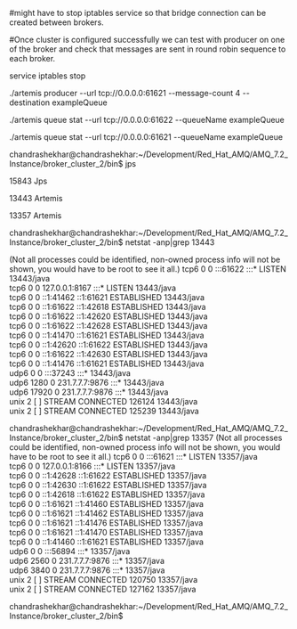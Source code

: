 

#might have to stop iptables service so that bridge connection can be created between brokers. 

#Once cluster is configured successfully we can test with producer on one of the broker and check that messages are sent in round robin sequence to each broker.

service iptables stop 

./artemis producer --url tcp://0.0.0.0:61621 --message-count 4 --destination exampleQueue

./artemis queue stat --url tcp://0.0.0.0:61622 --queueName exampleQueue

./artemis queue stat --url tcp://0.0.0.0:61621 --queueName exampleQueue

chandrashekhar@chandrashekhar:~/Development/Red_Hat_AMQ/AMQ_7.2_Instance/broker_cluster_2/bin$ jps

15843 Jps

13443 Artemis

13357 Artemis


chandrashekhar@chandrashekhar:~/Development/Red_Hat_AMQ/AMQ_7.2_Instance/broker_cluster_2/bin$ netstat -anp|grep 13443

(Not all processes could be identified, non-owned process info
 will not be shown, you would have to be root to see it all.)
tcp6       0      0 :::61622                :::*                    LISTEN      13443/java          
tcp6       0      0 127.0.0.1:8167          :::*                    LISTEN      13443/java          
tcp6       0      0 ::1:41462               ::1:61621               ESTABLISHED 13443/java          
tcp6       0      0 ::1:61622               ::1:42618               ESTABLISHED 13443/java          
tcp6       0      0 ::1:61622               ::1:42620               ESTABLISHED 13443/java          
tcp6       0      0 ::1:61622               ::1:42628               ESTABLISHED 13443/java          
tcp6       0      0 ::1:41470               ::1:61621               ESTABLISHED 13443/java          
tcp6       0      0 ::1:42620               ::1:61622               ESTABLISHED 13443/java          
tcp6       0      0 ::1:61622               ::1:42630               ESTABLISHED 13443/java          
tcp6       0      0 ::1:41476               ::1:61621               ESTABLISHED 13443/java          
udp6       0      0 :::37243                :::*                                13443/java          
udp6    1280      0 231.7.7.7:9876          :::*                                13443/java          
udp6   17920      0 231.7.7.7:9876          :::*                                13443/java          
unix  2      [ ]         STREAM     CONNECTED     126124   13443/java           
unix  2      [ ]         STREAM     CONNECTED     125239   13443/java           

chandrashekhar@chandrashekhar:~/Development/Red_Hat_AMQ/AMQ_7.2_Instance/broker_cluster_2/bin$ netstat -anp|grep 13357
(Not all processes could be identified, non-owned process info
 will not be shown, you would have to be root to see it all.)
tcp6       0      0 :::61621                :::*                    LISTEN      13357/java          
tcp6       0      0 127.0.0.1:8166          :::*                    LISTEN      13357/java          
tcp6       0      0 ::1:42628               ::1:61622               ESTABLISHED 13357/java          
tcp6       0      0 ::1:42630               ::1:61622               ESTABLISHED 13357/java          
tcp6       0      0 ::1:42618               ::1:61622               ESTABLISHED 13357/java          
tcp6       0      0 ::1:61621               ::1:41460               ESTABLISHED 13357/java          
tcp6       0      0 ::1:61621               ::1:41462               ESTABLISHED 13357/java          
tcp6       0      0 ::1:61621               ::1:41476               ESTABLISHED 13357/java          
tcp6       0      0 ::1:61621               ::1:41470               ESTABLISHED 13357/java          
tcp6       0      0 ::1:41460               ::1:61621               ESTABLISHED 13357/java          
udp6       0      0 :::56894                :::*                                13357/java          
udp6    2560      0 231.7.7.7:9876          :::*                                13357/java          
udp6    3840      0 231.7.7.7:9876          :::*                                13357/java          
unix  2      [ ]         STREAM     CONNECTED     120750   13357/java           
unix  2      [ ]         STREAM     CONNECTED     127162   13357/java           

chandrashekhar@chandrashekhar:~/Development/Red_Hat_AMQ/AMQ_7.2_Instance/broker_cluster_2/bin$ 

